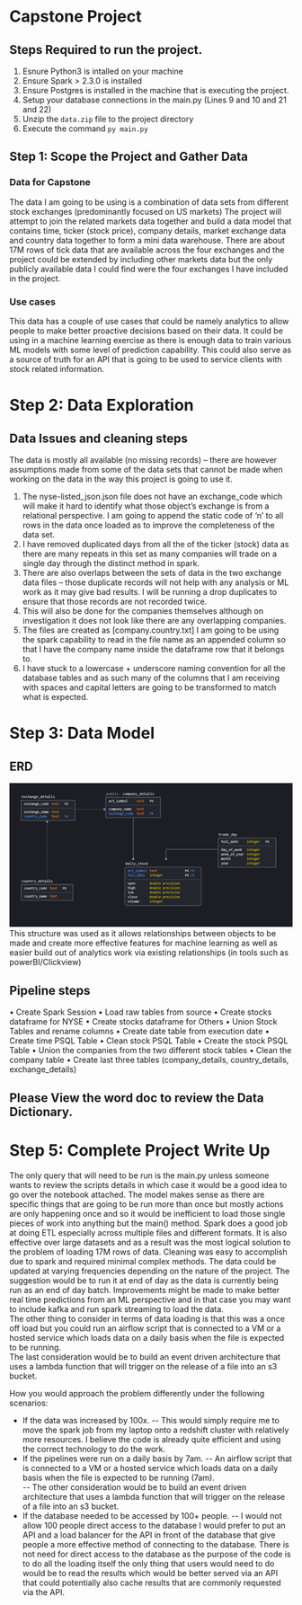 # Capstone Project

## Steps Required to run the project.
1. Esnure Python3 is intalled on your machine
2. Ensure Spark > 2.3.0  is installed
3. Ensure Postgres is installed in the machine that is executing the project.
4. Setup your database connections in the main.py (Lines 9 and 10 and 21 and 22)
5. Unzip the `data.zip` file to the project directory
6. Execute the command `py main.py`

## Step 1: Scope the Project and Gather Data
### Data for Capstone
The data I am going to be using is a combination of data sets from different stock exchanges (predominantly focused on US markets)
The project will attempt to join the related markets data together and build a data model that contains time, ticker (stock price), company details, market exchange data and country data together to form a mini data warehouse.
There are about 17M rows of tick data that are available across the four exchanges and the project could be extended by including other markets data but the only publicly available data I could find were the four exchanges I have included in the project.

### Use cases 
This data has a couple of use cases that could be namely analytics to allow people to make better proactive decisions based on their data.
It could be using in a machine learning exercise as there is enough data to train various ML models with some level of prediction capability.
This could also serve as a source of truth for an API that is going to be used to service clients with stock related information.

# Step 2: Data Exploration
## Data Issues and cleaning steps
The data is mostly all available (no missing records) – there are however assumptions made from some of the data sets that cannot be made when working on the data in the way this project is going to use it.
1.	The nyse-listed_json.json file does not have an exchange_code which will make it hard to identify what those object’s exchange is from a relational perspective.  I am going to append the static code of ‘n’ to all rows in the data once loaded as to improve the completeness of the data set.
2.	I have removed duplicated days from all the of the ticker (stock) data as there are many repeats in this set as many companies will trade on a single day through the distinct method in spark.
3.	There are also overlaps between the sets of data in the two exchange data files – those duplicate records will not help with any analysis or ML work as it may give bad results.  I will be running a drop duplicates to ensure that those records are not recorded twice.
4.	This will also be done for the companies themselves although on investigation it does not look like there are any overlapping companies.
5.	The files are created as [company.country.txt] I am going to be using the spark capability to read in the file name as an appended column so that I have the company name inside the dataframe row that it belongs to.
6.	I have stuck to a lowercase + underscore naming convention for all the database tables and as such many of the columns that I am receiving with spaces and capital letters are going to be transformed to match what is expected.

# Step 3: Data Model
## ERD 
![image info](./ERD.png)
This structure was used as it allows relationships between objects to be made and create more effective features for machine learning as well as easier build out of analytics work via existing relationships (in tools such as powerBI/Clickview)

## Pipeline steps
•	Create Spark Session
•	Load raw tables from source
•	Create stocks dataframe for NYSE
•	Create stocks dataframe for Others
•	Union Stock Tables and rename columns
•	Create date table from execution date
•	Create time PSQL Table
•	Clean stock PSQL Table
•	Create the stock  PSQL Table
•	Union the companies from the two different stock tables
•	Clean the company table
•	Create last three tables (company_details, country_details, exchange_details)

## Please View the word doc to review the Data Dictionary. 

# Step 5: Complete Project Write Up
The only query that will need to be run is the main.py unless someone wants to review the scripts details in which case it would be a good idea to go over the notebook attached.
The model makes sense as there are specific things that are going to be run more than once but mostly actions are only happening once and so it would be inefficient to load those single pieces of work into anything but the main() method.
Spark does a good job at doing ETL especially across multiple files and different formats. It is also effective over large datasets and as a result was the most logical solution to the problem of loading 17M rows of data.
Cleaning was easy to accomplish due to spark and required minimal complex methods.
The data could be updated at varying frequencies depending on the nature of the project.  The suggestion would be to run it at end of day as the data is currently being run as an end of day batch.
Improvements might be made to make better real time predictions from an ML perspective and in that case you may want to include kafka and run spark streaming to load the data.  
The other thing to consider in terms of data loading is that this was a once off load but you could run an airflow script that is connected to a VM or a hosted service which loads data on a daily basis when the file is expected to be running.  
The last consideration would be to build an event driven architecture that uses a lambda function that will trigger on the release of a file into an s3 bucket.

How you would approach the problem differently under the following scenarios:
- If the data was increased by 100x.
--	This would simply require me to move the spark job from my laptop onto a redshift cluster with relatively more resources.  I believe the code is already quite efficient and using the correct technology to do the work.
- If the pipelines were run on a daily basis by 7am.
--	An airflow script that is connected to a VM or a hosted service which loads data on a daily basis when the file is expected to be running (7am).  
--	The other consideration would be to build an event driven architecture that uses a lambda function that will trigger on the release of a file into an s3 bucket.
- If the database needed to be accessed by 100+ people.
--	I would not allow 100 people direct access to the database I would prefer to put an API and a load balancer for the API in front of the database that give people a more effective method of connecting to the database.  There is not need for direct access to the database as the purpose of the code is to do all the loading itself the only thing that users would need to do would be to read the results which would be better served via an API that could potentially also cache results that are commonly requested via the API.



